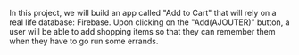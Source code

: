 In this project, we will build an app called "Add to Cart" that will rely on a real life database: Firebase. Upon clicking on the "Add(AJOUTER)" button, a user will be able to add shopping items so that they can remember them when they have to go run some errands.
